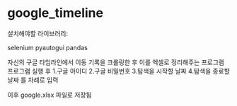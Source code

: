 # google_timeline

설치해야할 라이브러리:

selenium
pyautogui
pandas

자신의 구글 타임라인에서 이동 기록을 크롤링한 후 이를 엑셀로 정리해주는 프로그램
프로그램 실행 후
1.구글 아이디
2.구글 비밀번호
3.탐색을 시작할 날짜
4.탐색을 종료할 날짜
를 차례로 입력

이후 google.xlsx 파일로 저장됨
